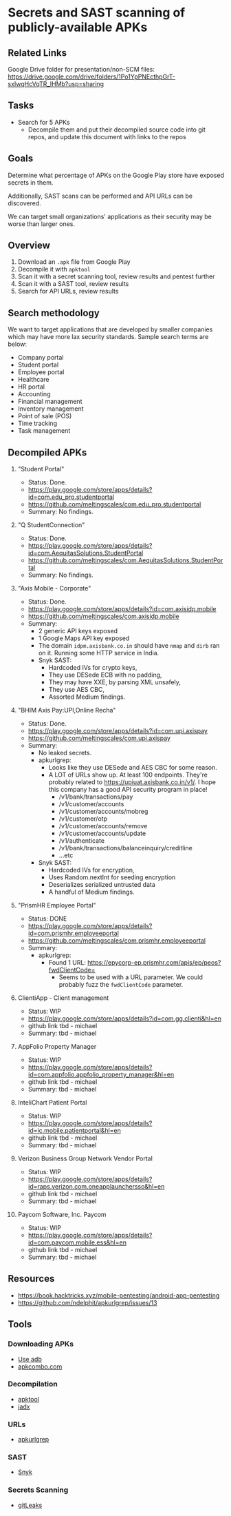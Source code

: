 # Secrets and SAST scanning of publicly-available APKs

## Related Links

Google Drive folder for presentation/non-SCM files: https://drive.google.com/drive/folders/1Po1YpPNEcthpGrT-sxIwqHcVqTR_IHMb?usp=sharing

## Tasks

- Search for 5 APKs
  - Decompile them and put their decompiled source code into git repos, and update this document with links to the repos

## Goals

Determine what percentage of APKs on the Google Play store have exposed secrets in them. 

Additionally, SAST scans can be performed and API URLs can be discovered.

We can target small organizations' applications as their security may be worse than larger ones.

## Overview

1. Download an `.apk` file from Google Play
2. Decompile it with `apktool`
3. Scan it with a secret scanning tool, review results and pentest further
4. Scan it with a SAST tool, review results
5. Search for API URLs, review results

## Search methodology

We want to target applications that are developed by smaller companies which may have more lax security standards. Sample search terms are below:

- Company portal 
- Student portal 
- Employee portal
- Healthcare
- HR portal 
- Accounting 
- Financial management 
- Inventory management 
- Point of sale (POS) 
- Time tracking 
- Task management 

## Decompiled APKs

1.  "Student Portal"
    - Status: Done.
    - https://play.google.com/store/apps/details?id=com.edu_pro.studentportal
    - https://github.com/meltingscales/com.edu_pro.studentportal
    - Summary: No findings.

2.  "Q StudentConnection"
    - Status: Done.
    - https://play.google.com/store/apps/details?id=com.AequitasSolutions.StudentPortal
    - https://github.com/meltingscales/com.AequitasSolutions.StudentPortal
    - Summary: No findings.

3.  "Axis Mobile - Corporate"
    - Status: Done.
    - https://play.google.com/store/apps/details?id=com.axisidp.mobile
    - https://github.com/meltingscales/com.axisidp.mobile
    - Summary:
      - 2 generic API keys exposed
      - 1 Google Maps API key exposed
      - The domain `idpm.axisbank.co.in` should have `nmap` and `dirb` ran on it. Running some HTTP service in India.
      - Snyk SAST:
        - Hardcoded IVs for crypto keys,
        - They use DESede ECB with no padding,
        - They may have XXE, by parsing XML unsafely,
        - They use AES CBC,
        - Assorted Medium findings.

4.  "BHIM Axis Pay:UPI,Online Recha"
    - Status: Done.
    - https://play.google.com/store/apps/details?id=com.upi.axispay
    - https://github.com/meltingscales/com.upi.axispay
    - Summary:
      - No leaked secrets.
      - apkurlgrep: 
        - Looks like they use DESede and AES CBC for some reason.
        - A LOT of URLs show up. At least 100 endpoints. They're probably related to <https://upiuat.axisbank.co.in/v1/>. I hope this company has a good API security program in place!
          - /v1/bank/transactions/pay
          - /v1/customer/accounts
          - /v1/customer/accounts/mobreg
          - /v1/customer/otp
          - /v1/customer/accounts/remove
          - /v1/customer/accounts/update
          - /v1/authenticate
          - /v1/bank/transactions/balanceinquiry/creditline
          - ...etc
      - Snyk SAST:
        - Hardcoded IVs for encryption,
        - Uses Random.nextInt for seeding encryption
        - Deserializes serialized untrusted data
        - A handful of Medium findings.


5.  "PrismHR Employee Portal"
    - Status: DONE
    - https://play.google.com/store/apps/details?id=com.prismhr.employeeportal
    - https://github.com/meltingscales/com.prismhr.employeeportal
    - Summary:
      - apkurlgrep:
        - Found 1 URL: https://epycorp-ep.prismhr.com/apis/ep/peos?fwdClientCode=
          - Seems to be used with a URL parameter. We could probably fuzz the `fwdClientCode` parameter.

6.  ClientiApp - Client management
    - Status: WIP
    - https://play.google.com/store/apps/details?id=com.gg.clienti&hl=en
    - github link tbd - michael
    - Summary: tbd - michael

7.  AppFolio Property Manager
    - Status: WIP
    - https://play.google.com/store/apps/details?id=com.appfolio.appfolio_property_manager&hl=en
    - github link tbd - michael
    - Summary: tbd - michael

8.  InteliChart Patient Portal
    - Status: WIP
    - https://play.google.com/store/apps/details?id=ic.mobile.patientportal&hl=en
    - github link tbd - michael
    - Summary: tbd - michael

9.  Verizon Business Group Network Vendor Portal
    - Status: WIP
    - https://play.google.com/store/apps/details?id=raps.verizon.com.oneapplaunchersso&hl=en
    - github link tbd - michael
    - Summary: tbd - michael

10. Paycom Software, Inc. Paycom
    - Status: WIP
    - https://play.google.com/store/apps/details?id=com.paycom.mobile.ess&hl=en
    - github link tbd - michael
    - Summary: tbd - michael

## Resources

- https://book.hacktricks.xyz/mobile-pentesting/android-app-pentesting
- https://github.com/ndelphit/apkurlgrep/issues/13

## Tools

### Downloading APKs

- [Use adb](https://stackoverflow.com/questions/4032960/how-do-i-get-an-apk-file-from-an-android-device)
- [apkcombo.com](https://apkcombo.com/)

### Decompilation

- [apktool](https://apktool.org/docs/install/)
- [jadx](https://github.com/skylot/jadx)

### URLs

- [apkurlgrep](https://github.com/ndelphit/apkurlgrep)

### SAST

- [Snyk](https://app.snyk.io/login)

### Secrets Scanning

- [gitLeaks](https://gitleaks.io/)
